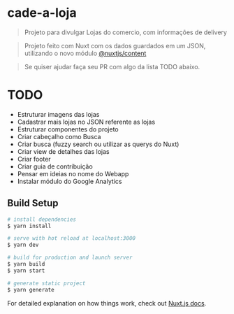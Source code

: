 # cade-a-loja

> Projeto para divulgar Lojas do comercio, com informações de delivery

> Projeto feito com Nuxt com os dados guardados em um JSON, utilizando o novo módulo [@nuxtjs/content](https://content.nuxtjs.org/)

> Se quiser ajudar faça seu PR com algo da lista TODO abaixo.

# TODO

- Estruturar imagens das lojas
- Cadastrar mais lojas no JSON referente as lojas
- Estruturar componentes do projeto
- Criar cabeçalho como Busca
- Criar busca (fuzzy search ou utilizar as querys do Nuxt)
- Criar view de detalhes das lojas
- Criar footer
- Criar guia de contribuição
- Pensar em ideias no nome do Webapp
- Instalar módulo do Google Analytics

## Build Setup

```bash
# install dependencies
$ yarn install

# serve with hot reload at localhost:3000
$ yarn dev

# build for production and launch server
$ yarn build
$ yarn start

# generate static project
$ yarn generate
```

For detailed explanation on how things work, check out [Nuxt.js docs](https://nuxtjs.org).
